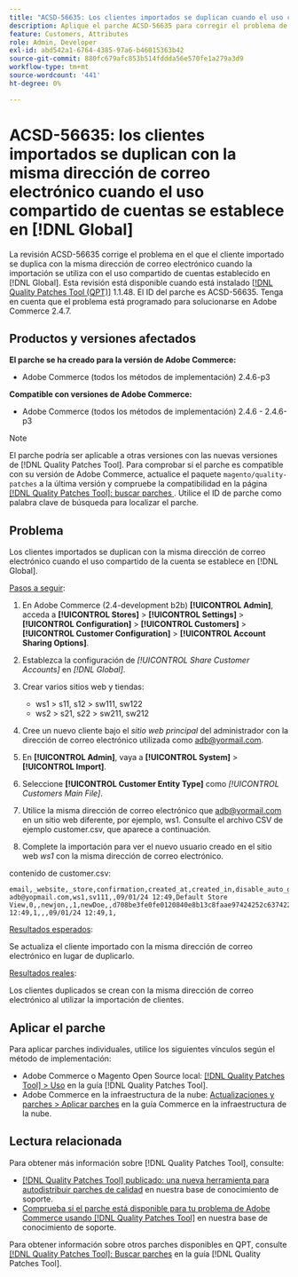 ```yaml
---
title: "ACSD-56635: Los clientes importados se duplican cuando el uso compartido de cuentas se establece en  [!DNL Global]"
description: Aplique el parche ACSD-56635 para corregir el problema de Adobe Commerce en el que el cliente importado se duplica con la misma dirección de correo electrónico cuando la importación se utiliza con el uso compartido de cuentas establecido en  [!DNL Global].
feature: Customers, Attributes
role: Admin, Developer
exl-id: abd542a1-6764-4385-97a6-b46015363b42
source-git-commit: 880fc679afc853b514fddda56e570fe1a279a3d9
workflow-type: tm+mt
source-wordcount: '441'
ht-degree: 0%

---
```


# ACSD-56635: los clientes importados se duplican con la misma dirección de correo electrónico cuando el uso compartido de cuentas se establece en [!DNL Global]

La revisión ACSD-56635 corrige el problema en el que el cliente importado se duplica con la misma dirección de correo electrónico cuando la importación se utiliza con el uso compartido de cuentas establecido en [!DNL Global]. Esta revisión está disponible cuando está instalado [[!DNL Quality Patches Tool (QPT)]](/help/announcements/adobe-commerce-announcements/magento-quality-patches-released-new-tool-to-self-serve-quality-patches.md) 1.1.48. El ID del parche es ACSD-56635. Tenga en cuenta que el problema está programado para solucionarse en Adobe Commerce 2.4.7.

## Productos y versiones afectados

**El parche se ha creado para la versión de Adobe Commerce:**

* Adobe Commerce (todos los métodos de implementación) 2.4.6-p3

**Compatible con versiones de Adobe Commerce:**

* Adobe Commerce (todos los métodos de implementación) 2.4.6 - 2.4.6-p3

>[!NOTE]
>
>El parche podría ser aplicable a otras versiones con las nuevas versiones de [!DNL Quality Patches Tool]. Para comprobar si el parche es compatible con su versión de Adobe Commerce, actualice el paquete `magento/quality-patches` a la última versión y compruebe la compatibilidad en la página [[!DNL Quality Patches Tool]: buscar parches ](https://experienceleague.adobe.com/tools/commerce-quality-patches/index.html?lang=es). Utilice el ID de parche como palabra clave de búsqueda para localizar el parche.

## Problema

Los clientes importados se duplican con la misma dirección de correo electrónico cuando el uso compartido de la cuenta se establece en [!DNL Global].

<u>Pasos a seguir</u>:

1. En Adobe Commerce (2.4-development b2b) **[!UICONTROL Admin]**, acceda a **[!UICONTROL Stores]** > **[!UICONTROL Settings]** > **[!UICONTROL Configuration]** > **[!UICONTROL Customers]** > **[!UICONTROL Customer Configuration]** > **[!UICONTROL Account Sharing Options]**.
1. Establezca la configuración de *[!UICONTROL Share Customer Accounts]* en *[!DNL Global]*.
1. Crear varios sitios web y tiendas:

   * ws1 > s11, s12 > sw111, sw122
   * ws2 > s21, s22 > sw211, sw212

1. Cree un nuevo cliente bajo el *sitio web principal* del administrador con la dirección de correo electrónico utilizada como <adb@yormail.com>.
1. En **[!UICONTROL Admin]**, vaya a **[!UICONTROL System]** > **[!UICONTROL Import]**.
1. Seleccione **[!UICONTROL Customer Entity Type]** como *[!UICONTROL Customers Main File]*.
1. Utilice la misma dirección de correo electrónico que <adb@yormail.com> en un sitio web diferente, por ejemplo, ws1. Consulte el archivo CSV de ejemplo customer.csv, que aparece a continuación.
1. Complete la importación para ver el nuevo usuario creado en el sitio web *ws1* con la misma dirección de correo electrónico.

contenido de customer.csv:

```
email,_website,_store,confirmation,created_at,created_in,disable_auto_group_change,dob,firstname,gender,group_id,lastname,middlename,password_hash,prefix,rp_token,rp_token_created_at,store_id,suffix,taxvat,updated_at,website_id,password
adb@yopmail.com,ws1,sv111,,09/01/24 12:49,Default Store View,0,,newjon,,1,newDoe,,d708be3fe0fe0120840e8b13c8faae97424252c6374227ff59c05814f1aecd79:mgLqkqgTwLPLlCljzvF8hp67fNOOvOZb:1,,07e71459c137f4da15292134ff459cba,30/10/15 12:49,1,,,09/01/24 12:49,1,
```

<u>Resultados esperados</u>:

Se actualiza el cliente importado con la misma dirección de correo electrónico en lugar de duplicarlo.

<u>Resultados reales</u>:

Los clientes duplicados se crean con la misma dirección de correo electrónico al utilizar la importación de clientes.

## Aplicar el parche

Para aplicar parches individuales, utilice los siguientes vínculos según el método de implementación:

* Adobe Commerce o Magento Open Source local: [[!DNL Quality Patches Tool] > Uso](https://experienceleague.adobe.com/docs/commerce-operations/tools/quality-patches-tool/usage.html?lang=es) en la guía [!DNL Quality Patches Tool].
* Adobe Commerce en la infraestructura de la nube: [Actualizaciones y parches > Aplicar parches](https://experienceleague.adobe.com/docs/commerce-cloud-service/user-guide/develop/upgrade/apply-patches.html?lang=es) en la guía Commerce en la infraestructura de la nube.

## Lectura relacionada

Para obtener más información sobre [!DNL Quality Patches Tool], consulte:

* [[!DNL Quality Patches Tool] publicado: una nueva herramienta para autodistribuir parches de calidad](/help/announcements/adobe-commerce-announcements/magento-quality-patches-released-new-tool-to-self-serve-quality-patches.md) en nuestra base de conocimiento de soporte.
* [Comprueba si el parche está disponible para tu problema de Adobe Commerce usando [!DNL Quality Patches Tool]](/help/support-tools/patches-available-in-qpt-tool/check-patch-for-magento-issue-with-magento-quality-patches.md) en nuestra base de conocimiento de soporte.

Para obtener información sobre otros parches disponibles en QPT, consulte [[!DNL Quality Patches Tool]: Buscar parches](https://experienceleague.adobe.com/tools/commerce-quality-patches/index.html?lang=es) en la guía [!DNL Quality Patches Tool].
